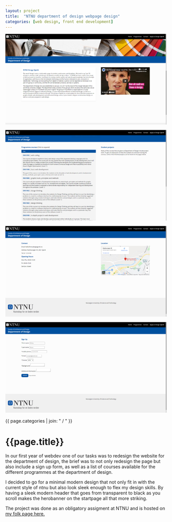 ```yaml
---
layout: project
title:  "NTNU department of design webpage design"
categories: [web design, front end development]
---
```


<div id="column1_6">
	<p><img src="/media/images/ntnu_design_dept_remake_2.png" class="zoom"></p>
	<p><img src="/media/images/ntnu_design_dept_remake.png" class="zoom"></p>
	<p><img src="/media/images/ntnu_design_dept_remake_3.png" class="zoom"></p>
	<p><img src="/media/images/ntnu_design_dept_remake_4.png" class="zoom"></p>
</div>

<div id="column6_13">
	<span id="projectCats">{{ page.categories | join: " / " }}</span>
	<h1>{{page.title}}</h1>
	<p>In our first year of webdev one of our tasks was to redesign the website for the department of design, the brief was to not only redesign the page but also include a sign up form, as well as a list of courses available for the different programmes at the department of design.</p>
	<p>I decided to go for a minimal modern design that not only fit in with the current style of ntnu but also look sleek enough to flex my design skills. By having a sleek modern header that goes from transparent to black as you scroll makes the herobanner on the startpage all that more striking.</p>
	<p>The project was done as an obligatory assigment at NTNU and is hosted on <a href="https://folk.ntnu.no/gabrima/substantialleopard/" target="_blank">my folk page here.</a></p>
</div>